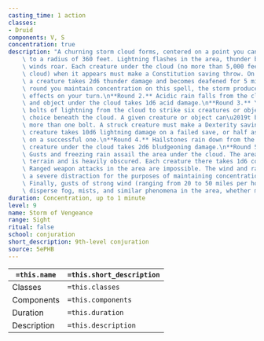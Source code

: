 ```yaml
---
casting_time: 1 action
classes:
- Druid
components: V, S
concentration: true
description: "A churning storm cloud forms, centered on a point you can see and spreading\
    \ to a radius of 360 feet. Lightning flashes in the area, thunder booms, and strong\
    \ winds roar. Each creature under the cloud (no more than 5,000 feet beneath the\
    \ cloud) when it appears must make a Constitution saving throw. On a failed save,\
    \ a creature takes 2d6 thunder damage and becomes deafened for 5 minutes.\nEach\
    \ round you maintain concentration on this spell, the storm produces additional\
    \ effects on your turn.\n**Round 2.** Acidic rain falls from the cloud. Each creature\
    \ and object under the cloud takes 1d6 acid damage.\n**Round 3.** You call six\
    \ bolts of lightning from the cloud to strike six creatures or objects of your\
    \ choice beneath the cloud. A given creature or object can\u2019t be struck by\
    \ more than one bolt. A struck creature must make a Dexterity saving throw. The\
    \ creature takes 10d6 lightning damage on a failed save, or half as much damage\
    \ on a successful one.\n**Round 4.** Hailstones rain down from the cloud. Each\
    \ creature under the cloud takes 2d6 bludgeoning damage.\n**Round 5\u201310.**\
    \ Gusts and freezing rain assail the area under the cloud. The area becomes difficult\
    \ terrain and is heavily obscured. Each creature there takes 1d6 cold damage.\
    \ Ranged weapon attacks in the area are impossible. The wind and rain count as\
    \ a severe distraction for the purposes of maintaining concentration on spells.\
    \ Finally, gusts of strong wind (ranging from 20 to 50 miles per hour) automatically\
    \ disperse fog, mists, and similar phenomena in the area, whether mundane or magical."
duration: Concentration, up to 1 minute
level: 9
name: Storm of Vengeance
range: Sight
ritual: false
school: conjuration
short_description: 9th-level conjuration
source: 5ePHB
---
```


| `=this.name` | `=this.short_description` |
| ------------ | ------------------------- |
| Classes      | `=this.classes`           |
| Components   | `=this.components`        |
| Duration     | `=this.duration`          |
| Description  | `=this.description`       |